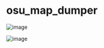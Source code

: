 # osu_map_dumper

![image](https://user-images.githubusercontent.com/70542011/187094821-554653bd-b964-4e4f-bc5b-e6ae339ea1a7.png)

![image](https://user-images.githubusercontent.com/70542011/203857420-552ad6d4-0f4a-495f-b9a8-71d22d108716.png)
